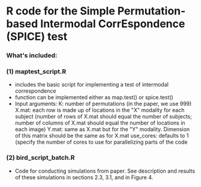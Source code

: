 # R code for the Simple Permutation-based Intermodal CorrEspondence (SPICE) test

### What's included:

### (1) maptest_script.R
- includes the basic script for implementing a test of intermodal correspondence
- function can be implemented either as map.test() or spice.test()
- Input arguments:
    K: number of permutations (in the paper, we use 999)
    X.mat: each row is made up of locations in the "X" modality for each subject (number of rows of X.mat should equal the number of subjects; number of columns of X.mat should equal the number of locations in each image)
    Y.mat: same as X.mat but for the "Y" modality. Dimension of this matrix should be the same as for X.mat
    use_cores: defaults to 1 (specify the number of cores to use for parallelizing parts of the code
    
### (2) bird_script_batch.R
- Code for conducting simulations from paper. See description and results of these simulations in sections 2.3, 3.1, and in Figure 4.
